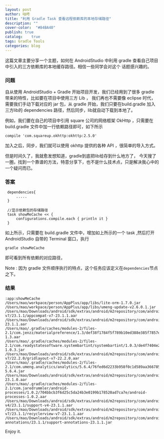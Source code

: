```yaml
---
layout: post
author: 咕咚
title: "利用 Gradle Task 查看远程依赖库的本地存储路径"
description: ""
cover-color:  "#84BA40"
publish: true
catalog:    true
tags: Gradle Tools
categories: blog 
---
```

这篇文章主要分享一个主题，如何在 AndroidStudio 中利用 gradle 查看自己项目中引入的三方依赖库的本地缓存路径。相信一些同学会对这个
话题感兴趣的。

### 问题

自从使用 AndroidStudio + Gradle 开始项目开发，我们已经用到了很多 gradle 带来的特性，比如要在项目中使用三方 Lib ，
我们再也不需要像 eclipse 时代，需要我们手动下载对应的 jar 包，从 gradle 开始，我们只要在build.gradle 加入三方lib的
dependencies 路径，然后同步，lib就自动下载到本地了。

例如，我们要在自己的项目中引用 square 公司的网络框架 OkHttp ，只需要在 build.gradle
文件中加一行依赖路径即可，如下所示

    compile 'com.squareup.okhttp:okhttp:2.5.0'

加入之后，同步，我们就可以使用 okhttp 提供的各种 API ，很简单的导入方式。

但是时间久了，我就愈发想知道，gradle到底把lib给存到什么地方了，
今天搜了一圈，找到一个靠谱的方法，特意分享下，也不是什么技术点，只是解决我心中的一个疑问而已。

###  答案

     dependencies{
         .....
     }

     //显示依赖包的存储路径   
     task showMeCache << {
         configurations.compile.each { println it }
     }

如上所示，只需要在 build.gradle 文件中，增加如上所示的一个 task ,然后打开 AndroidStudio 自带的 Terminal 窗口，执行

    gradle showMeCache

即可看到所有依赖的对应路径，

Note : 因为 gradle 文件顺序执行的特点，这个任务应该定义在`dependencies`节点之下。

###  结果

    :app:showMeCache
    /Users/mao/workpace/person/AppPlus/app/libs/lite-orm-1.7.0.jar
    /Users/mao/workpace/person/AppPlus/app/libs/umeng-update-v2.6.0.1.jar
    /Users/mao/Downloads/android/sdk/extras/android/m2repository/com/android/support/appcompat-v7/23.1.1/appcompat-v7-23.1.1.aar
    /Users/mao/Downloads/android/sdk/extras/android/m2repository/com/android/support/design/23.1.1/design-23.1.1.aar
    /Users/mao/.gradle/caches/modules-2/files-2.1/com.jenzz/materialpreference/1.3/def38f1784f5f789b10ed388e385f7857e765405/materialpreference-1.3.aar
    /Users/mao/.gradle/caches/modules-2/files-2.1/com.readystatesoftware.systembartint/systembartint/1.0.3/de4f7404e2f58d8f6e83cb1e85d0c2d6c2987287/systembartint-1.0.3.jar
    /Users/mao/Downloads/android/sdk/extras/android/m2repository/com/android/support/gridlayout-v7/22.2.0/gridlayout-v7-22.2.0.aar
    /Users/mao/.gradle/caches/modules-2/files-2.1/com.umeng.analytics/analytics/5.6.4/76fed6d2233b958f0c1d589aa366785e0ab5c8f1/analytics-5.6.4.jar
    /Users/mao/Downloads/android/sdk/extras/android/m2repository/com/android/support/percent/23.1.0/percent-23.1.0.aar
    /Users/mao/.gradle/caches/modules-2/files-2.1/com.jaredrummler/android-processes/1.0.2/704bbcb3f6d25c5da24b3e0199b178520ad7ca7e/android-processes-1.0.2.aar
    /Users/mao/Downloads/android/sdk/extras/android/m2repository/com/android/support/support-v4/23.1.1/support-v4-23.1.1.aar
    /Users/mao/Downloads/android/sdk/extras/android/m2repository/com/android/support/recyclerview-v7/23.1.1/recyclerview-v7-23.1.1.aar
    /Users/mao/Downloads/android/sdk/extras/android/m2repository/com/android/support/support-annotations/23.1.1/support-annotations-23.1.1.jar

 Enjoy it.
